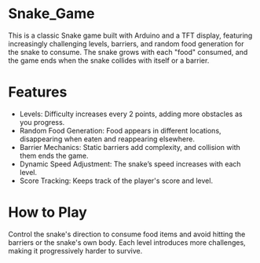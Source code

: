 # Snake_Game
This is a classic Snake game built with Arduino and a TFT display, featuring increasingly challenging levels, barriers, and random food generation for the snake to consume. The snake grows with each "food" consumed, and the game ends when the snake collides with itself or a barrier.

# Features
 * Levels: Difficulty increases every 2 points, adding more obstacles as you progress.
 * Random Food Generation: Food appears in different locations, disappearing when eaten and reappearing elsewhere.
 * Barrier Mechanics: Static barriers add complexity, and collision with them ends the game.
 * Dynamic Speed Adjustment: The snake’s speed increases with each level.
 * Score Tracking: Keeps track of the player's score and level.

# How to Play
Control the snake's direction to consume food items and avoid hitting the barriers or the snake's own body. Each level introduces more challenges, making it progressively harder to survive.
